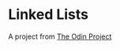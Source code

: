 # Linked Lists

A project from [The Odin Project](https://www.theodinproject.com/lessons/javascript-linked-lists)
